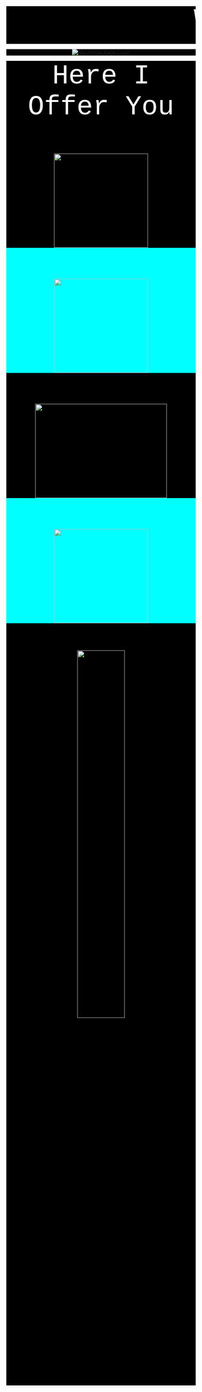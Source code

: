 <div style = "font-family : courier new; font-size : 36; height : 100px; background : black;">
	<marquee>
		<font size = "24" color = "white"> 
			Welcome  To <mark>Ariful Islam Shanto</mark>'s Web Page Repository
		</font>
	</marquee>
</div>

<p align = "center" style = "background : black;">
	<image src = "https://shanto-swe029.github.io/MyGithubPhotos/homepagelogo.png" alt = "My Home Page Logo">
<p/>




<div align = "center" style = "font-family : courier new; color : white; font-size : 72; background : black;">
			Here I Offer You
<div/>

<div align = "center" style = "background : transparent;cursor: pointer;" onclick="window.location='https://shanto-swe029.github.io/programmingnotes';">
	<br>
	<a href = "https://shanto-swe029.github.io/programmingnotes">
		<image src = "https://shanto-swe029.github.io/MyGithubPhotos/programmingnotes.png" height = "250px" width = "250px">
	</a>
<div/>

<div align = "center" style = "background : cyan; cursor : pointer;" onclick = "window.location='https://shanto-swe029.github.io/mathematicsnotes'">
	<br>
	<a href = "https://shanto-swe029.github.io/mathematicsnotes">
		<image src = "https://shanto-swe029.github.io/MyGithubPhotos/mathematicsnotes.png" height = "250px" width = "250px">
	</a>
</div>

<div align = "center" style = "background : transparent; cursor : pointer"; onclick = "window.location = 'https://shanto-swe029.github.io/programmingproblems'">
	<br>
		<a href = "https://shanto-swe029.github.io/programmingproblems">
			<image src = "https://shanto-swe029.github.io/MyGithubPhotos/programmingproblems.png" height = "250px" width = "350px">
		</a>
</div>

<div align = "center" style = "background : cyan; cursor : pointer;" onclick = "window.location = 'https://shanto-swe029.github.io/must-do-math-cp/home'">
	<br>
	<a href = "https://shanto-swe029.github.io/must-do-math-cp/home">
		<image src = "https://shanto-swe029.github.io/MyGithubPhotos/mustdomathforcp.png" height = "250px" width = "250px">
	</a>
</div>





<p align = "center" style = "background : black;">
	<image src = "https://shanto-swe029.github.io/shanto.jpg" height = "50%" width = "50%">
<p/>
